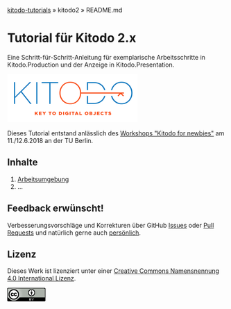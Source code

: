 [kitodo-tutorials](../README.md) » kitodo2 » README.md

# Tutorial für Kitodo 2.x

Eine Schritt-für-Schritt-Anleitung für exemplarische Arbeitsschritte in Kitodo.Production und der Anzeige in Kitodo.Presentation.

[![Kitodo Logo](../images/kitodo_300x110.png)](http://www.kitodo.org)

Dieses Tutorial entstand anlässlich des [Workshops "Kitodo for newbies"](https://www.kitodo.org/news/2018/03/07/workshop-kitodo-for-newbies/) am 11./12.6.2018 an der TU Berlin.

## Inhalte

1. [Arbeitsumgebung](01_arbeitsumgebung.md)
2. ...

## Feedback erwünscht!

Verbesserungsvorschläge und Korrekturen über GitHub [Issues](https://github.com/felixlohmeier/kitodo-tutorials/issues) oder [Pull Requests](https://github.com/felixlohmeier/kitodo-tutorials/pulls) und natürlich gerne auch [persönlich](https://felixlohmeier.de/).

## Lizenz

Dieses Werk ist lizenziert unter einer [Creative Commons Namensnennung 4.0 International Lizenz](https://creativecommons.org/licenses/by/4.0/).

[![Creative Commons Lizenzvertrag](../images/cc_by_88x31.png)](http://creativecommons.org/licenses/by/4.0/)